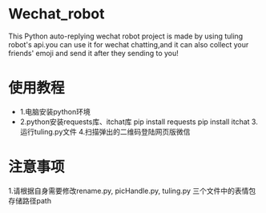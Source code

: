# Wechat_robot
This Python auto-replying wechat robot project is made by using tuling robot's api.you can use it for wechat chatting,and it can also collect your friends' emoji and send it after they sending to you!

# 使用教程
* 1.电脑安装python环境<br>
* 2.python安装requests库、itchat库
pip install requests
pip install itchat
3.运行tuling.py文件
4.扫描弹出的二维码登陆网页版微信

# 注意事项
1.请根据自身需要修改rename.py, picHandle.py, tuling.py 三个文件中的表情包存储路径path

